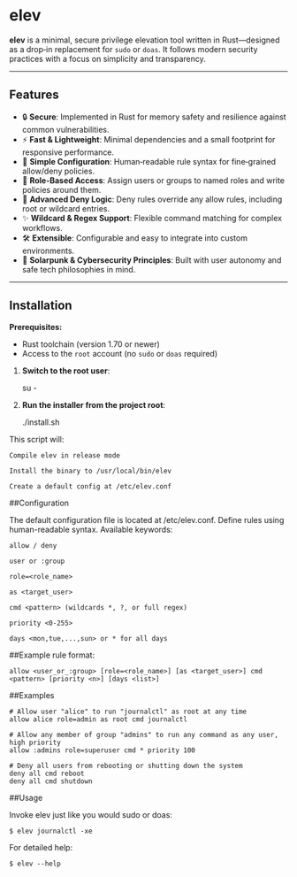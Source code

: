 # elev

**elev** is a minimal, secure privilege elevation tool written in Rust—designed as a drop‑in replacement for `sudo` or `doas`. It follows modern security practices with a focus on simplicity and transparency.

---

## Features

* 🔒 **Secure**: Implemented in Rust for memory safety and resilience against common vulnerabilities.
* ⚡ **Fast & Lightweight**: Minimal dependencies and a small footprint for responsive performance.
* 📝 **Simple Configuration**: Human‑readable rule syntax for fine‑grained allow/deny policies.
* 🧩 **Role-Based Access**: Assign users or groups to named roles and write policies around them.
* 🚫 **Advanced Deny Logic**: Deny rules override any allow rules, including root or wildcard entries.
* ✨ **Wildcard & Regex Support**: Flexible command matching for complex workflows.
* 🛠️ **Extensible**: Configurable and easy to integrate into custom environments.
* 🌱 **Solarpunk & Cybersecurity Principles**: Built with user autonomy and safe tech philosophies in mind.

---

## Installation

**Prerequisites:**

* Rust toolchain (version 1.70 or newer)
* Access to the `root` account (no `sudo` or `doas` required)

1. **Switch to the root user**:

   su -

3. **Run the installer from the project root**:

   ./install.sh

This script will:

    Compile elev in release mode

    Install the binary to /usr/local/bin/elev

    Create a default config at /etc/elev.conf

##Configuration

The default configuration file is located at /etc/elev.conf. Define rules using human-readable syntax. Available keywords:

    allow / deny

    user or :group

    role=<role_name>

    as <target_user>

    cmd <pattern> (wildcards *, ?, or full regex)

    priority <0-255>

    days <mon,tue,...,sun> or * for all days

##Example rule format:

    allow <user_or_:group> [role=<role_name>] [as <target_user>] cmd <pattern> [priority <n>] [days <list>]

##Examples

    # Allow user "alice" to run "journalctl" as root at any time
    allow alice role=admin as root cmd journalctl

    # Allow any member of group "admins" to run any command as any user, high priority
    allow :admins role=superuser cmd * priority 100

    # Deny all users from rebooting or shutting down the system
    deny all cmd reboot
    deny all cmd shutdown

##Usage

Invoke elev just like you would sudo or doas:

    $ elev journalctl -xe

For detailed help:

    $ elev --help
